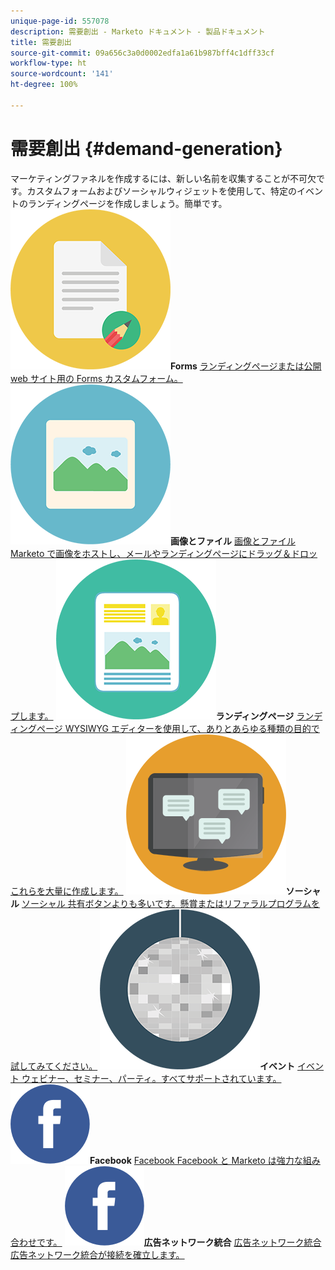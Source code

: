 ```yaml
---
unique-page-id: 557078
description: 需要創出 - Marketo ドキュメント - 製品ドキュメント
title: 需要創出
source-git-commit: 09a656c3a0d0002edfa1a61b987bff4c1dff33cf
workflow-type: ht
source-wordcount: '141'
ht-degree: 100%

---
```



# 需要創出 {#demand-generation}

マーケティングファネルを作成するには、新しい名前を収集することが不可欠です。カスタムフォームおよびソーシャルウィジェットを使用して、特定のイベントのランディングページを作成しましょう。簡単です。
**![Forms](assets/documents-bookmarks-16.png)Forms** [ランディングページまたは公開 web サイト用の Forms カスタムフォーム。](https://docs.marketo.com/display/DOCS/Forms)     **![画像とファイル](assets/graphic-design-tools-06.png)画像とファイル** [画像とファイル Marketo で画像をホストし、メールやランディングページにドラッグ＆ドロップします。](https://docs.marketo.com/display/DOCS/Images+and+Files)     **![ランディングページ](assets/office-artboard-80.png)ランディングページ** [ランディングページ WYSIWYG エディターを使用して、ありとあらゆる種類の目的でこれらを大量に作成します。](https://docs.marketo.com/pages/viewpage.action?pageId=2359689)     **![ソーシャル](assets/chat-messages-18.png)ソーシャル** [ソーシャル 共有ボタンよりも多いです。懸賞またはリファラルプログラムを試してみてください。](https://docs.marketo.com/display/DOCS/Social)     **![イベント](assets/party-10.png)イベント** [イベント ウェビナー、セミナー、パーティ。すべてサポートされています。](https://docs.marketo.com/pages/viewpage.action?pageId=2949755)     **![Facebook](assets/facebook-icon.png)Facebook** [Facebook Facebook と Marketo は強力な組み合わせです。](https://docs.marketo.com/display/DOCS/Facebook)     **![広告ネットワーク統合](assets/facebook-icon.png)広告ネットワーク統合** [広告ネットワーク統合 広告ネットワーク統合が接続を確立します。](https://docs.marketo.com/display/DOCS/Ad+Network+Integrations)
